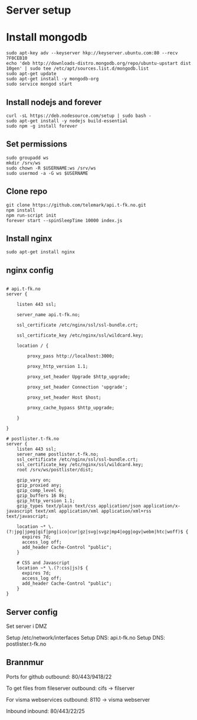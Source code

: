 # Server setup

# Install mongodb
```
sudo apt-key adv --keyserver hkp://keyserver.ubuntu.com:80 --recv 7F0CEB10
echo 'deb http://downloads-distro.mongodb.org/repo/ubuntu-upstart dist 10gen' | sudo tee /etc/apt/sources.list.d/mongodb.list
sudo apt-get update
sudo apt-get install -y mongodb-org
sudo service mongod start
```

## Install nodejs and forever
```
curl -sL https://deb.nodesource.com/setup | sudo bash -
sudo apt-get install -y nodejs build-essential
sudo npm -g install forever
```

## Set permissions
```
sudo groupadd ws
mkdir /srv/ws
sudo chown -R $USERNAME:ws /srv/ws
sudo usermod -a -G ws $USERNAME
```

## Clone repo
```
git clone https://github.com/telemark/api.t-fk.no.git
npm install
npm run-script init
forever start --spinSleepTime 10000 index.js
```

## Install nginx
```
sudo apt-get install nginx
```

## nginx config
```

# api.t-fk.no
server {

    listen 443 ssl;

    server_name api.t-fk.no;

    ssl_certificate /etc/nginx/ssl/ssl-bundle.crt;

    ssl_certificate_key /etc/nginx/ssl/wildcard.key;

    location / {

        proxy_pass http://localhost:3000;

        proxy_http_version 1.1;

        proxy_set_header Upgrade $http_upgrade;

        proxy_set_header Connection 'upgrade';

        proxy_set_header Host $host;

        proxy_cache_bypass $http_upgrade;

    }

}

# postlister.t-fk.no
server {
    listen 443 ssl;
    server_name postlister.t-fk.no;
    ssl_certificate /etc/nginx/ssl/ssl-bundle.crt;
    ssl_certificate_key /etc/nginx/ssl/wildcard.key;
    root /srv/ws/postlister/dist;

    gzip_vary on;
    gzip_proxied any;
    gzip_comp_level 6;
    gzip_buffers 16 8k;
    gzip_http_version 1.1;
    gzip_types text/plain text/css application/json application/x-javascript text/xml application/xml application/xml+rss text/javascript;

    location ~* \.(?:jpg|jpeg|gif|png|ico|cur|gz|svg|svgz|mp4|ogg|ogv|webm|htc|woff)$ {
      expires 7d;
      access_log off;
      add_header Cache-Control "public";
    }

    # CSS and Javascript
    location ~* \.(?:css|js)$ {
      expires 7d;
      access_log off;
      add_header Cache-Control "public";
    }
}

```

## Server config
Set server i DMZ

Setup /etc/network/interfaces
Setup DNS: api.t-fk.no
Setup DNS: postlister.t-fk.no


## Brannmur
Ports for github
outbound: 80/443/9418/22

To get files from fileserver
outbound: cifs -> filserver

For visma webservices
outbound: 8110 -> visma webserver

Inbound
inbound: 80/443/22/25


